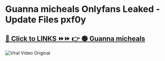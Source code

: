 
 # Guanna micheals Onlyfans Leaked - Update Files pxf0y

## <h2><a href="https://clipsfans.com/Guanna_micheals&ref=git">🔗 Click to LINKS ⏩⏩ 👉 🟢 Guanna micheals </a></h2>

<a href="https://clipsfans.com/Guanna_micheals&ref=git" rel="nofollow" data-target="animated-image.originalLink"><img src="https://i.ibb.co.com/xMMVF88/686577567.gif" alt="Viral Video Original" style="max-width: 100%; display: inline-block;" data-target="animated-image.originalImage"></a>

